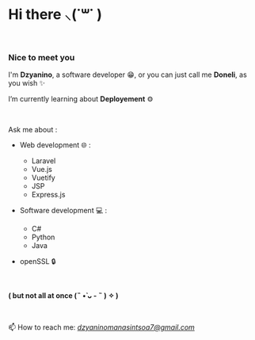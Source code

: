 # Hi there ⸜(˙꒳​˙ )

<br />

### Nice to meet you
I'm **Dzyanino**, a software developer 😁, or you can just call me **Doneli**, as you wish ✨

I’m currently learning about **Deployement** ⚙️

<br />

Ask me about :

  - Web development 🌐 :
    - Laravel
    - Vue.js
    - Vuetify
    - JSP
    - Express.js

  - Software development 💻 :
    - C#
    - Python
    - Java

  - openSSL 🔒
<br />

**( but not all at once (˵ •̀ ᴗ - ˵ ) ✧ )**

<br/>
    
📫 How to reach me: *dzyaninomanasintsoa7@gmail.com*
